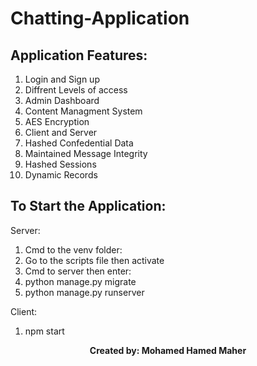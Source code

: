 # Chatting-Application
## Application Features:
1. Login and Sign up
2. Diffrent Levels of access 
3. Admin Dashboard
4. Content Managment System
5. AES Encryption
6. Client and Server
7. Hashed Confedential Data
8. Maintained Message Integrity
9. Hashed Sessions
10. Dynamic Records

## To Start the Application:
Server:
1. Cmd to the venv folder:
2. Go to the scripts file then activate 
3. Cmd to server then enter:
4. python manage.py migrate
5. python manage.py runserver

Client:
1. npm start 

<p align="center">
  <b>Created by: Mohamed Hamed Maher</b>
</p>
